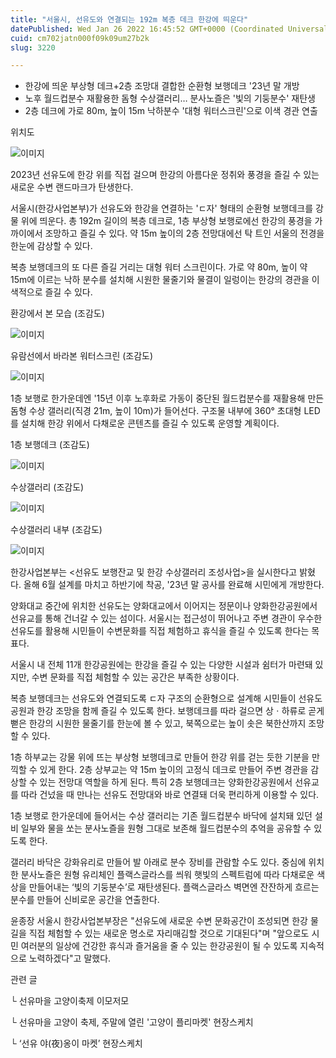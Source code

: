 ```yaml
---
title: "서울시, 선유도와 연결되는 192m 복층 데크 한강에 띄운다"
datePublished: Wed Jan 26 2022 16:45:52 GMT+0000 (Coordinated Universal Time)
cuid: cm702jatn000f09k09um27b2k
slug: 3220

---
```



- 한강에 띄운 부상형 데크+2층 조망대 결합한 순환형 보행데크 '23년 말 개방
- 노후 월드컵분수 재활용한 돔형 수상갤러리… 분사노즐은 '빛의 기둥분수' 재탄생
- 2층 데크에 가로 80m, 높이 15m 낙하분수 '대형 워터스크린'으로 이색 경관 연출

위치도

![이미지](https://cdn.hashnode.com/res/hashnode/image/upload/v1739253332264/1f0734b2-e125-4805-979b-a61e1ff95432.png)

2023년 선유도에 한강 위를 직접 걸으며 한강의 아름다운 정취와 풍경을 즐길 수 있는 새로운 수변 랜드마크가 탄생한다.

서울시(한강사업본부)가 선유도와 한강을 연결하는 'ㄷ자' 형태의 순환형 보행데크를 강물 위에 띄운다. 총 192m 길이의 복층 데크로, 1층 부상형 보행로에선 한강의 풍경을 가까이에서 조망하고 즐길 수 있다. 약 15m 높이의 2층 전망대에선 탁 트인 서울의 전경을 한눈에 감상할 수 있다.

복층 보행데크의 또 다른 즐길 거리는 대형 워터 스크린이다. 가로 약 80m, 높이 약 15m에 이르는 낙하 분수를 설치해 시원한 물줄기와 물결이 일렁이는 한강의 경관을 이색적으로 즐길 수 있다.

환강에서 본 모습 (조감도)

![이미지](https://cdn.hashnode.com/res/hashnode/image/upload/v1739253334422/34ab9533-91b8-4bd5-9e9a-5e39a0ce9d45.png)

유람선에서 바라본 워터스크린 (조감도)

![이미지](https://cdn.hashnode.com/res/hashnode/image/upload/v1739253336901/b1ca1037-527a-46a9-938f-c4059c8cba46.png)

1층 보행로 한가운데엔 '15년 이후 노후화로 가동이 중단된 월드컵분수를 재활용해 만든 돔형 수상 갤러리(직경 21m, 높이 10m)가 들어선다. 구조물 내부에 360° 초대형 LED를 설치해 한강 위에서 다채로운 콘텐츠를 즐길 수 있도록 운영할 계획이다.

1층 보행데크 (조감도)

![이미지](https://cdn.hashnode.com/res/hashnode/image/upload/v1739253339330/d92eb67f-5e2b-4573-95ea-8ea53c48bed1.png)

수상갤러리 (조감도)

![이미지](https://cdn.hashnode.com/res/hashnode/image/upload/v1739253342001/6cd6ca99-ba7f-4b9c-8f98-480b77503cdb.png)

수상갤러리 내부 (조감도)

![이미지](https://cdn.hashnode.com/res/hashnode/image/upload/v1739253344598/242b3a07-8d15-4acf-8712-fe5475564c39.png)

한강사업본부는 <선유도 보행잔교 및 한강 수상갤러리 조성사업>을 실시한다고 밝혔다. 올해 6월 설계를 마치고 하반기에 착공, '23년 말 공사를 완료해 시민에게 개방한다.

양화대교 중간에 위치한 선유도는 양화대교에서 이어지는 정문이나 양화한강공원에서 선유교를 통해 건너갈 수 있는 섬이다. 서울시는 접근성이 뛰어나고 주변 경관이 우수한 선유도를 활용해 시민들이 수변문화를 직접 체험하고 휴식을 즐길 수 있도록 한다는 목표다.

서울시 내 전체 11개 한강공원에는 한강을 즐길 수 있는 다양한 시설과 쉼터가 마련돼 있지만, 수변 문화를 직접 체험할 수 있는 공간은 부족한 상황이다.

복층 보행데크는 선유도와 연결되도록 ㄷ자 구조의 순환형으로 설계해 시민들이 선유도공원과 한강 조망을 함께 즐길 수 있도록 한다. 보행데크를 따라 걸으면 상ㆍ하류로 곧게 뻗은 한강의 시원한 물줄기를 한눈에 볼 수 있고, 북쪽으로는 높이 솟은 북한산까지 조망할 수 있다.

1층 하부교는 강물 위에 뜨는 부상형 보행데크로 만들어 한강 위를 걷는 듯한 기분을 만끽할 수 있게 한다. 2층 상부교는 약 15m 높이의 고정식 데크로 만들어 주변 경관을 감상할 수 있는 전망대 역할을 하게 된다. 특히 2층 보행데크는 양화한강공원에서 선유교를 따라 건넜을 때 만나는 선유도 전망대와 바로 연결돼 더욱 편리하게 이용할 수 있다.

1층 보행로 한가운데에 들어서는 수상 갤러리는 기존 월드컵분수 바닥에 설치돼 있던 설비 일부와 물을 쏘는 분사노즐을 원형 그대로 보존해 월드컵분수의 추억을 공유할 수 있도록 한다.

갤러리 바닥은 강화유리로 만들어 발 아래로 분수 장비를 관람할 수도 있다. 중심에 위치한 분사노즐은 원형 유리체인 플랙스글라스를 씌워 햇빛의 스펙트럼에 따라 다채로운 색상을 만들어내는 ‘빛의 기둥분수’로 재탄생된다. 플랙스글라스 벽면엔 잔잔하게 흐르는 분수를 만들어 신비로운 공간을 연출한다.

윤종장 서울시 한강사업본부장은 "선유도에 새로운 수변 문화공간이 조성되면 한강 물길을 직접 체험할 수 있는 새로운 명소로 자리매김할 것으로 기대된다"며 "앞으로도 시민 여러분의 일상에 건강한 휴식과 즐거움을 줄 수 있는 한강공원이 될 수 있도록 지속적으로 노력하겠다"고 말했다.

관련 글

└ 선유마을 고양이축제 이모저모

└ 선유마을 고양이 축제, 주말에 열린 '고양이 플리마켓' 현장스케치

└ ‘선유 야(夜)옹이 마켓’ 현장스케치
